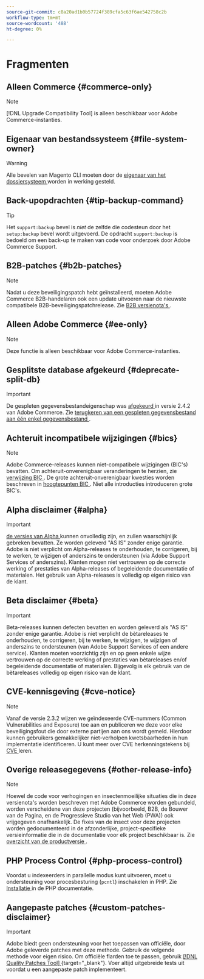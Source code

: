 ```yaml
---
source-git-commit: c8a20ad1b0b57724f389cfa5c63f6ae542758c2b
workflow-type: tm+mt
source-wordcount: '488'
ht-degree: 0%

---
```

# Fragmenten

## Alleen Commerce {#commerce-only}

>[!NOTE]
>
>[!DNL Upgrade Compatibility Tool] is alleen beschikbaar voor Adobe Commerce-instanties.

<!-- Configuration guide snippets -->

## Eigenaar van bestandssysteem {#file-system-owner}

>[!WARNING]
>
>Alle bevelen van Magento CLI moeten door de [ eigenaar van het dossiersysteem ](/help/configuration/cli/config-cli.md#prerequisites) worden in werking gesteld.

## Back-upopdrachten {#tip-backup-command}

>[!TIP]
>
>Het `support:backup` bevel is _niet_ de zelfde die codesteun door het `setup:backup` bevel wordt uitgevoerd. De opdracht `support:backup` is bedoeld om een back-up te maken van code voor onderzoek door Adobe Commerce Support.

## B2B-patches {#b2b-patches}

>[!NOTE]
>
>Nadat u deze beveiligingspatch hebt geïnstalleerd, moeten Adobe Commerce B2B-handelaren ook een update uitvoeren naar de nieuwste compatibele B2B-beveiligingspatchrelease. Zie [ B2B versienota&#39;s ](https://experienceleague.adobe.com/nl/docs/commerce-admin/b2b/release-notes).

## Alleen Adobe Commerce {#ee-only}

>[!NOTE]
>
>Deze functie is alleen beschikbaar voor Adobe Commerce-instanties.

## Gesplitste database afgekeurd {#deprecate-split-db}

>[!IMPORTANT]
>
>De gespleten gegevensbestandeigenschap was [ afgekeurd ](https://community.magento.com/t5/Magento-DevBlog/Deprecation-of-Split-Database-in-Magento-Commerce/ba-p/465187?_ga=2.128934671.2024864496.1657558157-1596100530.1657558157) in versie 2.4.2 van Adobe Commerce. Zie [ terugkeren van een gespleten gegevensbestand aan één enkel gegevensbestand ](/help/configuration/storage/revert-split-database.md).

<!-- End of Configuration guide snippets -->

## Achteruit incompatibele wijzigingen {#bics}

>[!NOTE]
>
>Adobe Commerce-releases kunnen niet-compatibele wijzigingen (BIC&#39;s) bevatten. Om achteruit-onverenigbaar veranderingen te herzien, zie [ verwijzing BIC ](https://developer.adobe.com/commerce/php/development/backward-incompatible-changes/reference/). De grote achteruit-onverenigbaar kwesties worden beschreven in [ hoogtepunten BIC ](https://developer.adobe.com/commerce/php/development/backward-incompatible-changes/). Niet alle introducties introduceren grote BIC&#39;s.

## Alpha disclaimer {#alpha}

>[!IMPORTANT]
>
>[ de versies van Alpha ](/help/release/versioning-policy.md#alpha-patch-release) kunnen onvolledig zijn, en zullen waarschijnlijk gebreken bevatten. Ze worden geleverd &quot;AS IS&quot; zonder enige garantie. Adobe is niet verplicht om Alpha-releases te onderhouden, te corrigeren, bij te werken, te wijzigen of anderszins te ondersteunen (via Adobe Support Services of anderszins). Klanten mogen niet vertrouwen op de correcte werking of prestaties van Alpha-releases of begeleidende documentatie of materialen. Het gebruik van Alpha-releases is volledig op eigen risico van de klant.

## Beta disclaimer {#beta}

>[!IMPORTANT]
>
>Beta-releases kunnen defecten bevatten en worden geleverd als &quot;AS IS&quot; zonder enige garantie. Adobe is niet verplicht de bètareleases te onderhouden, te corrigeren, bij te werken, te wijzigen, te wijzigen of anderszins te ondersteunen (van Adobe Support Services of een andere service). Klanten moeten voorzichtig zijn en op geen enkele wijze vertrouwen op de correcte werking of prestaties van bètareleases en/of begeleidende documentatie of materialen. Bijgevolg is elk gebruik van de bètareleases volledig op eigen risico van de klant.

## CVE-kennisgeving {#cve-notice}

>[!NOTE]
>
>Vanaf de versie 2.3.2 wijzen we geïndexeerde CVE-nummers (Common Vulnerabilities and Exposure) toe aan en publiceren we deze voor elke beveiligingsfout die door externe partijen aan ons wordt gemeld. Hierdoor kunnen gebruikers gemakkelijker niet-verholpen kwetsbaarheden in hun implementatie identificeren. U kunt meer over CVE herkenningstekens bij [ CVE ](https://cve.mitre.org/) leren.

## Overige releasegegevens {#other-release-info}

>[!NOTE]
>
>Hoewel de code voor verhogingen en insectenmoeilijke situaties die in deze versienota&#39;s worden beschreven met Adobe Commerce worden gebundeld, worden verscheidene van deze projecten (bijvoorbeeld, B2B, de Bouwer van de Pagina, en de Progressieve Studio van het Web (PWA)) ook vrijgegeven onafhankelijk. De fixes van de insect voor deze projecten worden gedocumenteerd in de afzonderlijke, project-specifieke versieinformatie die in de documentatie voor elk project beschikbaar is. Zie [ overzicht van de productversie ](/help/release/release-notes/overview.md).

## PHP Process Control {#php-process-control}

Voordat u indexeerders in parallelle modus kunt uitvoeren, moet u ondersteuning voor procesbesturing (`pcntl`) inschakelen in PHP. Zie [ Installatie ](https://www.php.net/manual/en/pcntl.installation.php) in de PHP documentatie.

## Aangepaste patches {#custom-patches-disclaimer}

>[!IMPORTANT]
>
>Adobe biedt geen ondersteuning voor het toepassen van officiële, door Adobe geleverde patches met deze methode. Gebruik de volgende methode voor eigen risico. Om officiële flarden toe te passen, gebruik [[!DNL Quality Patches Tool] ](https://experienceleague.adobe.com/tools/commerce-quality-patches/index.html?lang=nl-NL){target="_blank"}. Voer altijd uitgebreide tests uit voordat u een aangepaste patch implementeert.

